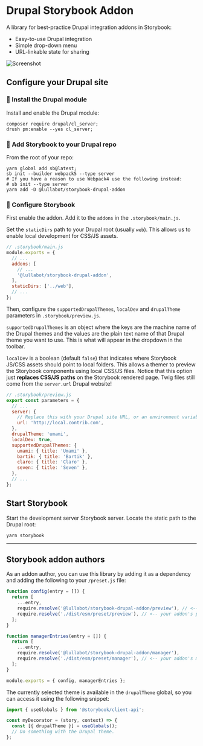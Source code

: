 # Drupal Storybook Addon

A library for best-practice Drupal integration addons in Storybook:

- Easy-to-use Drupal integration
- Simple drop-down menu
- URL-linkable state for sharing

![Screenshot](./assets/screenshot.png)

## Configure your Drupal site

### 🌳 Install the Drupal module

Install and enable the Drupal module:

```console
composer require drupal/cl_server;
drush pm:enable --yes cl_server;
```

### 🌴 Add Storybook to your Drupal repo

From the root of your repo:

```console
yarn global add sb@latest;
sb init --builder webpack5 --type server
# If you have a reason to use Webpack4 use the following instead:
# sb init --type server
yarn add -D @lullabot/storybook-drupal-addon
```

### 🌵 Configure Storybook

First enable the addon. Add it to the `addons` in the `.storybook/main.js`.

Set the `staticDirs` path to your Drupal root (usually `web`). This allows us to enable local development for CSS/JS assets.

```javascript
// .storybook/main.js
module.exports = {
  // ...
  addons: [
    // ...
    '@lullabot/storybook-drupal-addon',
  ],
  staticDirs: ['../web'],
  // ...
};
```

Then, configure the `supportedDrupalThemes`, `localDev` and `drupalTheme` parameters in `.storybook/preview.js`.

`supportedDrupalThemes` is an object where the keys are the machine name of the Drupal themes and the values are the plain text name of that Drupal theme you want to use. This is what will appear in the dropdown in the toolbar.

`localDev` is a boolean (default `false`) that indicates where Storybook JS/CSS assets should point to local folders. This allows a themer to preview the Storybook components using local CSS/JS files. Notice that this option just **replaces CSS/JS paths** on the Storybook rendered page. Twig files still come from the `server.url` Drupal website!

```javascript
// .storybook/preview.js
export const parameters = {
  // ...
  server: {
    // Replace this with your Drupal site URL, or an environment variable.
    url: 'http://local.contrib.com',
  },
  drupalTheme: 'umami',
  localDev: true,
  supportedDrupalThemes: {
    umami: { title: 'Umami' },
    bartik: { title: 'Bartik' },
    claro: { title: 'Claro' },
    seven: { title: 'Seven' },
  },
  // ...
};
```

## Start Storybook

Start the development server Storybook server. Locate the static path to the Drupal root:

```console
yarn storybook
```

---

## Storybook addon authors

As an addon author, you can use this library by adding it as a dependency and adding the following to your `/preset.js` file:

```js
function config(entry = []) {
  return [
    ...entry,
    require.resolve('@lullabot/storybook-drupal-addon/preview'), // <-- library's preview preset
    require.resolve('./dist/esm/preset/preview'), // <-- your addon's preview preset (if present)
  ];
}

function managerEntries(entry = []) {
  return [
    ...entry,
    require.resolve('@lullabot/storybook-drupal-addon/manager'),
    require.resolve('./dist/esm/preset/manager'), // <-- your addon's manager (if present)
  ];
}

module.exports = { config, managerEntries };
```

The currently selected theme is available in the `drupalTheme` global, so you can access it using the following snippet:

```js
import { useGlobals } from '@storybook/client-api';

const myDecorator = (story, context) => {
  const [{ drupalTheme }] = useGlobals();
  // Do something with the Drupal theme.
};
```
